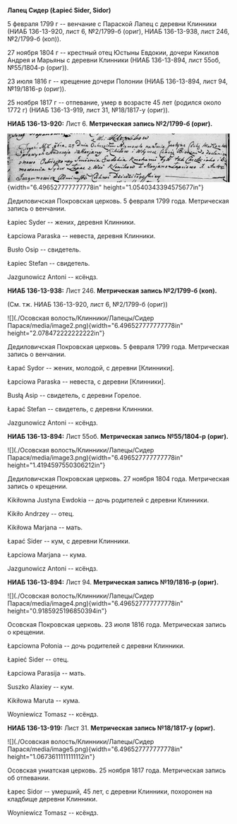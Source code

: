 **Лапец Сидер (Łapieć Sider, Sidor)**

5 февраля 1799 г -- венчание с Параской Лапец с деревни Клинники (НИАБ
136-13-920, лист 6, №2/1799-б (ориг), НИАБ 136-13-938, лист 246,
№2/1799-б (коп)).

27 ноября 1804 г -- крестный отец Юстыны Евдокии, дочери Кикилов Андрея
и Марьяны с деревни Клинники (НИАБ 136-13-894, лист 55об, №55/1804-р
(ориг)).

23 июля 1816 г -- крещение дочери Полонии (НИАБ 136-13-894, лист 94,
№19/1816-р (ориг)).

25 ноября 1817 г -- отпевание, умер в возрасте 45 лет (родился около
1772 г) (НИАБ 136-13-919, лист 31, №18/1817-у (ориг)).

**НИАБ 136-13-920:** Лист 6. **Метрическая запись №2/1799-б (ориг).**

![](./media/98e708b0e20865e80fd3ab0424493302594951bd.png){width="6.496527777777778in"
height="1.0540343394575677in"}

Дедиловичская Покровская церковь. 5 февраля 1799 года. Метрическая
запись о венчании.

Łapiec Syder -- жених, деревня Клинники.

Łapciowa Paraska -- невеста, деревня Клинники.

Busło Osip -- свидетель.

Łapiec Stefan -- свидетель.

Jazgunowicz Antoni -- ксёндз.

**НИАБ 136-13-938:** Лист 246. **Метрическая запись №2/1799-б (коп).**

(См. тж. НИАБ 136-13-920, лист 6, №2/1799-б (ориг))

![](./Осовская волость/Клинники/Лапецы/Сидер Парася/media/image2.png){width="6.496527777777778in"
height="2.078472222222222in"}

Дедиловичская Покровская церковь. 5 февраля 1799 года. Метрическая
запись о венчании.

Łapać Sydor -- жених, молодой, с деревни \[Клинники\].

Łapciowa Paraska -- невеста, с деревни \[Клинники\].

Busłą Asip -- свидетель, с деревни Горелое.

Łapać Stefan -- свидетель, с деревни Клинники.

Jazgunowicz Antoni -- ксёндз.

**НИАБ 136-13-894:** Лист 55об. **Метрическая запись №55/1804-р
(ориг).**

![](./Осовская волость/Клинники/Лапецы/Сидер Парася/media/image3.png){width="6.496527777777778in"
height="1.4194597550306212in"}

Дедиловичская Покровская церковь. 27 ноября 1804 года. Метрическая
запись о крещении.

Kikiłowna Justyna Ewdokia -- дочь родителей с деревни Клинники.

Kikiło Andrzey -- отец.

Kikiłowa Marjana -- мать.

Łapać Sider -- кум, с деревни Клинники.

Łapciowa Marjana -- кума.

Jazgunowicz Antoni -- ксёндз.

**НИАБ 136-13-894:** Лист 94. **Метрическая запись №19/1816-р (ориг).**

![](./Осовская волость/Клинники/Лапецы/Сидер Парася/media/image4.png){width="6.496527777777778in"
height="0.9185925196850394in"}

Осовская Покровская церковь. 23 июля 1816 года. Метрическая запись о
крещении.

Łapciowna Połonia -- дочь родителей с деревни Клинники.

Łapieć Sider -- отец.

Łapciowa Parasija -- мать.

Suszko Alaxiey -- кум.

Kikiłowa Maruta -- кума.

Woyniewicz Tomasz -- ксёндз.

**НИАБ 136-13-919:** Лист 31. **Метрическая запись №18/1817-у (ориг).**

![](./Осовская волость/Клинники/Лапецы/Сидер Парася/media/image5.png){width="6.496527777777778in"
height="1.0673611111111112in"}

Осовская униатская церковь. 25 ноября 1817 года. Метрическая запись об
отпевании.

Łapec Sidor -- умерший, 45 лет, с деревни Клинники, похоронен на
кладбище деревни Клинники.

Woyniewicz Tomasz -- ксёндз.
